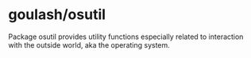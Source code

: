 goulash/osutil
==============

Package osutil provides utility functions especially related to
interaction with the outside world, aka the operating system.
